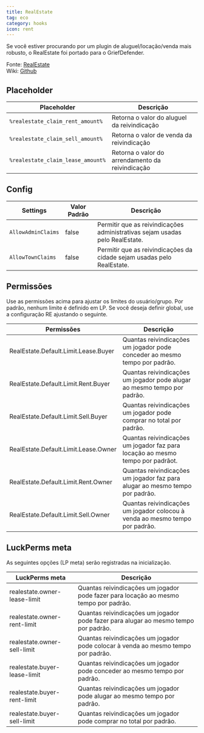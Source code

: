 ```yaml
---
title: RealEstate
tag: eco
category: hooks
icon: rent
---
```


Se você estiver procurando por um plugin de aluguel/locação/venda mais robusto, o RealEstate foi portado para o GriefDefender.

Fonte: [RealEstate](https://github.com/bloodmc/RealEstate)  
Wiki: [Github](https://github.com/EtienneDx/RealEstate/wiki)  

## Placeholder
Placeholder                                           | Descrição | 
-------------------------------------------------| --------------|
```%realestate_claim_rent_amount%```  | Retorna o valor do aluguel da reivindicação
```%realestate_claim_sell_amount%```       |    Retorna o valor de venda da reivindicação
```%realestate_claim_lease_amount%```    |    Retorna o valor do arrendamento da reivindicação

## Config

Settings                                           | Valor Padrão | Descrição | 
-------------------------------------------------|---------------|--------------|
``` AllowAdminClaims ``` | false | Permitir que as reivindicações administrativas sejam usadas pelo RealEstate. |
```AllowTownClaims``` | false | Permitir que as reivindicações da cidade sejam usadas pelo RealEstate. |

## Permissões

Use as permissões acima para ajustar os limites do usuário/grupo. Por padrão, nenhum limite é definido em LP. Se você deseja definir global, use a configuração RE ajustando o seguinte.  

Permissões                                           | Descrição | 
-------------------------------------------------| --------------|
RealEstate.Default.Limit.Lease.Buyer | Quantas reivindicações um jogador pode conceder ao mesmo tempo por padrão. |
RealEstate.Default.Limit.Rent.Buyer | Quantas reivindicações um jogador pode alugar ao mesmo tempo por padrão. |
RealEstate.Default.Limit.Sell.Buyer | Quantas reivindicações um jogador pode comprar no total por padrão. |
RealEstate.Default.Limit.Lease.Owner | Quantas reivindicações um jogador faz para locação ao mesmo tempo por padrãot. |
RealEstate.Default.Limit.Rent.Owner | Quantas reivindicações um jogador faz para alugar ao mesmo tempo por padrão. |
RealEstate.Default.Limit.Sell.Owner | Quantas reivindicações um jogador colocou à venda ao mesmo tempo por padrão. |

## LuckPerms meta

As seguintes opções (LP meta) serão registradas na inicialização.  

LuckPerms meta                                           | Descrição | 
-------------------------------------------------| --------------|
realestate.owner-lease-limit | Quantas reivindicações um jogador pode fazer para locação ao mesmo tempo por padrão. |
realestate.owner-rent-limit | Quantas reivindicações um jogador pode fazer para alugar ao mesmo tempo por padrão. |
realestate.owner-sell-limit | Quantas reivindicações um jogador pode colocar à venda ao mesmo tempo por padrão. |
realestate.buyer-lease-limit | Quantas reivindicações um jogador pode conceder ao mesmo tempo por padrão. |
realestate.buyer-rent-limit | Quantas reivindicações um jogador pode alugar ao mesmo tempo por padrão. |
realestate.buyer-sell-limit | Quantas reivindicações um jogador pode comprar no total por padrão. |